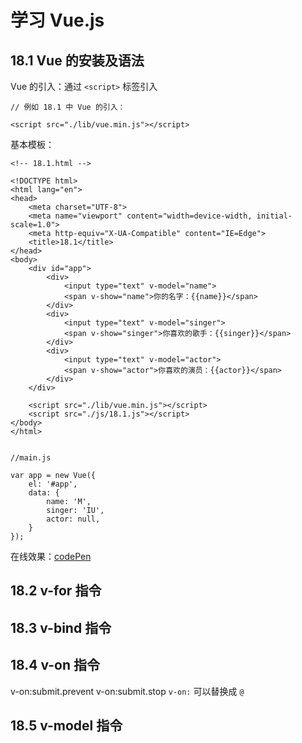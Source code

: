 # 学习 Vue.js

## 18.1 Vue 的安装及语法
Vue 的引入：通过 `<script>` 标签引入

```
// 例如 18.1 中 Vue 的引入：

<script src="./lib/vue.min.js"></script>
```

基本模板：
```
<!-- 18.1.html -->

<!DOCTYPE html>
<html lang="en">
<head>
    <meta charset="UTF-8">
    <meta name="viewport" content="width=device-width, initial-scale=1.0">
    <meta http-equiv="X-UA-Compatible" content="IE=Edge">
    <title>18.1</title>
</head>
<body>
    <div id="app">
        <div>
            <input type="text" v-model="name">
            <span v-show="name">你的名字：{{name}}</span>
        </div>
        <div>
            <input type="text" v-model="singer">
            <span v-show="singer">你喜欢的歌手：{{singer}}</span>
        </div>
        <div>
            <input type="text" v-model="actor">
            <span v-show="actor">你喜欢的演员：{{actor}}</span>
        </div>
    </div>

    <script src="./lib/vue.min.js"></script>
    <script src="./js/18.1.js"></script>
</body>
</html>


//main.js

var app = new Vue({
    el: '#app',
    data: {
        name: 'M',
        singer: 'IU',
        actor: null,
    }
});
```

在线效果：[codePen](https://codepen.io/magicmai/pen/jLoxJK?editors=1010)

## 18.2 v-for 指令

## 18.3 v-bind 指令

## 18.4 v-on 指令
v-on:submit.prevent
v-on:submit.stop
`v-on:` 可以替换成 `@`

## 18.5 v-model 指令
